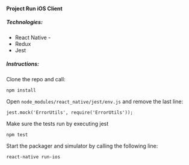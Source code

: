 #### Project Run iOS Client

##### Technologies:
* React Native -
* Redux
* Jest

##### Instructions:

Clone the repo and call:

```shell
npm install
```

Open `node_modules/react_native/jest/env.js` and remove the last line:

`jest.mock('ErrorUtils', require('ErrorUtils'));`

Make sure the tests run by executing jest

```shell
npm test
```

Start the packager and simulator by calling the following line:

```shell
react-native run-ios
```
